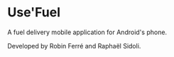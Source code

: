 # Use'Fuel

A fuel delivery mobile application for Android's phone.

Developed by Robin Ferré and Raphaël Sidoli.